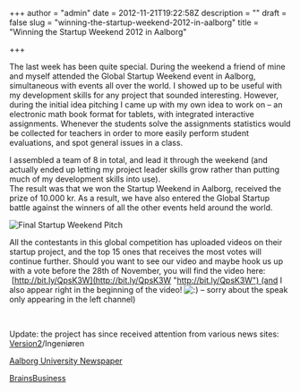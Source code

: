 +++
author = "admin"
date = 2012-11-21T19:22:58Z
description = ""
draft = false
slug = "winning-the-startup-weekend-2012-in-aalborg"
title = "Winning the Startup Weekend 2012 in Aalborg"

+++


The last week has been quite special. During the weekend a friend of mine and myself attended the Global Startup Weekend event in Aalborg, simultaneous with events all over the world. I showed up to be useful with my development skills for any project that sounded interesting. However, during the initial idea pitching I came up with my own idea to work on – an electronic math book format for tablets, with integrated interactive assignments. Whenever the students solve the assignments statistics would be collected for teachers in order to more easily perform student evaluations, and spot general issues in a class.

I assembled a team of 8 in total, and lead it through the weekend (and actually ended up letting my project leader skills grow rather than putting much of my development skills into use).  
 The result was that we won the Startup Weekend in Aalborg, received the prize of 10.000 kr. As a result, we have also entered the Global Startup battle against the winners of all the other events held around the world.

![Final Startup Weekend Pitch](/images/2015/04/swaalborg_mathi_05-580x386.jpg)

All the contestants in this global competition has uploaded videos on their startup project, and the top 15 ones that receives the most votes will continue further. Should you want to see our video and maybe hook us up with a vote before the 28th of November, you will find the video here:  [http://bit.ly/QpsK3W](http://bit.ly/QpsK3W "http://bit.ly/QpsK3W") (and I also appear right in the beginning of the video! ![:)](https://nocture.dk/wp-includes/images/smilies/icon_smile.gif) – sorry about the speak only appearing in the left channel)

 

Update: the project has since received attention from various news sites:  
[Version2](http://www.version2.dk/artikel/it-studerende-udvikler-matematikbog-til-tablets-skolernes-milliondyre-ipad-indkoeb-skal-jo)/Ingeniøren

[Aalborg University Newspaper](http://www.aau.dk/Nyheder/Vis+nyhed//foerstepraemie-til-fremtidens-matematikbog.cid78431)

[BrainsBusiness](http://www.brainsbusiness.dk/dk/nyheder/nyhedsoversigt/studerende_udvikler_fremtidens_matematikbog_til_tablets.htm)

 


